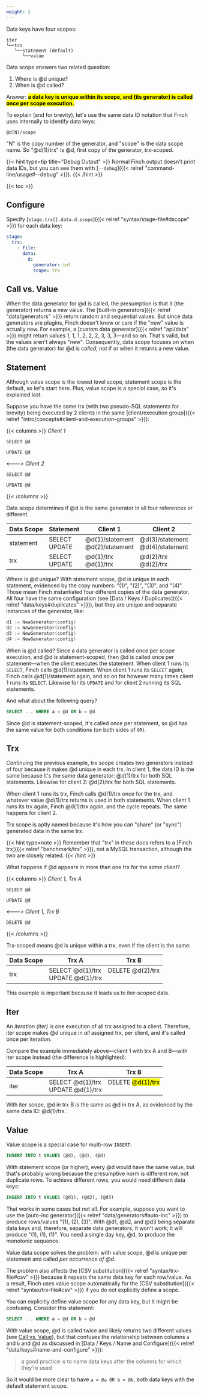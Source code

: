 ```yaml
---
weight: 2
---
```


Data keys have four scopes:

```
iter
└──trx
   └──statement (default)
      └──value
```

Data scope answers two related question:

1. Where is @d unique?
2. When is @d called?

Answer: <mark><b>a data key is unique within its scope, and (its generator) is called once per scope execution.</b></mark>

To explain (and for brevity), let's use the same data ID notation that Finch uses internally to identify data keys:

`@d(N)/scope`

"N" is the copy number of the generator, and "scope" is the data scope name.
So "@d(1)/trx" is @d, first copy of the generator, trx-scoped.

{{< hint type=tip title="Debug Output" >}}
Normal Finch output doesn't print data IDs, but you can see them with [`--debug`]({{< relref "command-line/usage#--debug" >}}).
{{< /hint >}}

{{< toc >}}

## Configure

Specify [`stage.trx[].data.d.scope`]({{< relref "syntax/stage-file#dscope" >}}) for each data key:

```yaml
stage:
  trx:
    - file:
      data:
        d:
          generator: int
          scope: trx
```

## Call vs. Value

When the data generator for @d is called, the presumption is that it (the generator) returns a new value.
The [built-in generators]({{< relref "data/generators" >}}) return random and sequential values.
But since data generators are plugins, Finch doesn't know or care if the "new" value is actually new.
For example, a [custom data generator]({{< relref "api/data" >}}) might return values 1, 1, 1, 2, 2, 2, 3, 3, 3&mdash;and so on.
That's valid, but the values aren't always "new".
Consequently, data scope focuses on when (the data generator) for @d is _called_, not if or when it returns a new value.

## Statement

Although value scope is the lowest level scope, statement scope is the default, so let's start here.
Plus, value scope is a special case, so it's explained last.

Suppose you have the same trx (with two pseudo-SQL statements for brevity) being executed by 2 clients in the same [client/execution group]({{< relref "intro/concepts#client-and-execution-groups" >}}):

{{< columns >}}
_Client 1_
```
SELECT @d

UPDATE @d
```
<--->
_Client 2_
```
SELECT @d

UPDATE @d
```
{{< /columns >}}

Data scope determines if @d is the same generator in all four references or different.

|Data Scope|Statement|Client 1|Client 2|
|----------|---------|--------|--------|
|statement|SELECT<br>UPDATE|@d(1)/statement<br>@d(2)/statement|@d(3)/statement<br>@d(4)/statement|
|trx|SELECT<br>UPDATE|@d(1)/trx<br>@d(1)/trx|@d(2)/trx<br>@d(2)/trx|

Where is @d unique?
With statement scope, @d is unique in each statement, evidenced by the copy numbers: "(1)", "(2)", "(3)", and "(4)".
Those mean Finch instantiated four different copies of the data generator.
All four have the same configuration (see [Data / Keys / Duplicates]({{< relref "data/keys#duplicates" >}})), but they are unique and separate instances of the generator, like:

```go
d1 := NewGenerator(config)
d2 := NewGenerator(config)
d3 := NewGenerator(config)
d4 := NewGenerator(config)
```

When is @d called?
Since a data generator is called once per scope execution, and @d is statement-scoped, then @d is called once per statement&mdash;when the client executes the statement.
When client 1 runs its `SELECT`, Finch calls @d(1)/statement.
When client 1 runs its `SELECT` again, Finch calls @d(1)/statement again, and so on for however many times client 1 runs its `SELECT`.
Likewise for its `UPDATE` and for client 2 running its SQL statements.

And what about the following query?

```sql
SELECT ... WHERE a = @d OR b = @d
```

Since @d is statement-scoped, it's called once per statement, so @d has the same value for both conditions (on both sides of `OR`).

## Trx

Continuing the previous example, trx scope creates two generators instead of four because it makes @d unique in each trx.
In client 1, the data ID is the same because it's the same data generator: @d(1)/trx for both SQL statements.
Likewise for client 2: @d(2)/trx for both SQL statements.

When client 1 runs its trx, Finch calls @d(1)/trx once for the trx, and whatever value @d(1)/trx returns is used in both statements.
When client 1 runs its trx again, Finch @d(1)/trx  again, and the cycle repeats.
The same happens for client 2.

Trx scope is aptly named because it's how you can "share" (or "sync") generated data in the same trx.

{{< hint type=note >}}
Remember that "trx" in these docs refers to a [Finch trx]({{< relref "benchmark/trx" >}}), not a MySQL transaction, although the two are closely related.
{{< /hint >}}

What happens if @d appears in more than one trx for the _same client_?

{{< columns >}}
_Client 1, Trx A_
```
SELECT @d

UPDATE @d
```
<--->
_Client 1, Trx B_
```
DELETE @d
```
{{< /columns >}}

Trx-scoped means @d is unique within a trx, even if the client is the same:

|Data Scope|Trx A|Trx B|
|----------|--------|--------|
|trx|SELECT @d(1)/trx<br>UPDATE @d(1)/trx|DELETE @d(2)/trx<br>&nbsp;|

This example is important because it leads us to iter-scoped data.

## Iter

An _iteration (iter)_ is one execution of all trx assigned to a client.
Therefore, iter scope makes @d unique in _all_ assigned trx, per client, and it's called once per iteration.

Compare the example immediately above&mdash;client 1 with trx A and B&mdash;with iter scope instead (the difference is highlighted):

|Data Scope|Trx A|Trx B|
|----------|--------|--------|
|iter|SELECT @d(1)/trx<br>UPDATE @d(1)/trx|DELETE <mark>@d(1)/trx</mark><br>&nbsp;|

With iter scope, @d in trx B is the same as @d in trx A, as evidenced by the same data ID: @d(1)/trx.

## Value

Value scope is a special case for multi-row `INSERT`:

```sql
INSERT INTO t VALUES (@d), (@d), (@d)
```

With statement scope (or higher), every @d would have the same value, but that's probably wrong because the presumptive norm is different row, not duplicate rows.
To achieve different rows, you would need different data keys:

```sql
INSERT INTO t VALUES (@d1), (@d2), (@d3)
```

That works in some cases but not all.
For example, suppose you want to use the [auto-inc generator]({{< relref "data/generators#auto-inc" >}}) to produce rows/values "(1), (2), (3)".
With @d1, @d2, and @d3 being separate data keys and, therefore, separate data generators, it won't work; it will produce "(1), (1), (1)".
You need a single day key, @d, to produce the monotonic sequence. 

Value data scope solves the problem: with value scope, @d is unique per statement and called _per occurrence of @d._

The problem also affects the [CSV substitution]({{< relref "syntax/trx-file#csv" >}}) because it repeats the same data key for each row/value.
As a result, Finch uses value scope automatically for the [CSV substitution]({{< relref "syntax/trx-file#csv" >}}) if you do not explicitly define a scope.

You can explicitly define value scope for any data key, but it might be confusing.
Consider this statement:

```sql
SELECT ... WHERE a = @d OR b = @d
```

With value scope, @d is called twice and likely returns two different values (see [Call vs. Value](#call-vs-value)), but that confuses the relationship between columns `a` and `b` and @d as discussed in [Data / Keys / Name and Configure]({{< relref "data/keys#name-and-configure" >}}):

> a good practice is to name data keys after the columns for which they’re used

So it would be more clear to have `a = @a OR b = @b`, both data keys with the default statement scope.

